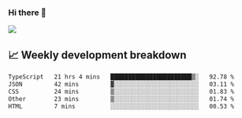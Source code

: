### Hi there 👋
<img align="center" src="https://github-readme-stats.vercel.app/api?username=Tumao727&show_icons=true&hide_title=true&theme=dracula" />


## 📈 Weekly development breakdown
<!--START_SECTION:waka-->

```txt
TypeScript   21 hrs 4 mins   ███████████████████████▒░   92.78 %
JSON         42 mins         ▓░░░░░░░░░░░░░░░░░░░░░░░░   03.11 %
CSS          24 mins         ▒░░░░░░░░░░░░░░░░░░░░░░░░   01.83 %
Other        23 mins         ▒░░░░░░░░░░░░░░░░░░░░░░░░   01.74 %
HTML         7 mins          ░░░░░░░░░░░░░░░░░░░░░░░░░   00.53 %
```

<!--END_SECTION:waka-->